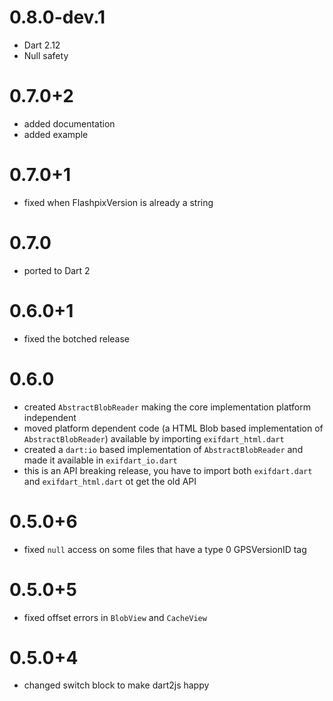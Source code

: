 # 0.8.0-dev.1

- Dart 2.12
- Null safety

# 0.7.0+2

- added documentation
- added example

# 0.7.0+1

- fixed when FlashpixVersion is already a string

# 0.7.0

- ported to Dart 2

# 0.6.0+1

- fixed the botched release

# 0.6.0

- created `AbstractBlobReader` making the core implementation platform independent
- moved platform dependent code (a HTML Blob based implementation of `AbstractBlobReader`)
  available by importing `exifdart_html.dart`
- created a `dart:io` based implementation of `AbstractBlobReader` and made it available
  in `exifdart_io.dart`
- this is an API breaking release, you have to import both `exifdart.dart` and
  `exifdart_html.dart` ot get the old API

# 0.5.0+6

- fixed `null` access on some files that have a type 0 GPSVersionID tag

# 0.5.0+5

- fixed offset errors in `BlobView` and `CacheView`

# 0.5.0+4

- changed switch block to make dart2js happy
